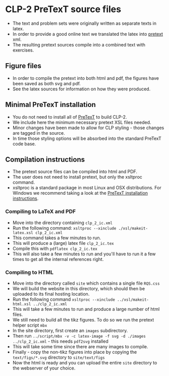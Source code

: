 # CLP-2 PreTexT source files
* The text and problem sets were originally written as separate texts in latex.
* In order to provide a good online text we translated the latex into  [pretext](https://pretextbook.org/) xml.
* The resulting pretext sources compile into a combined text with exercises.

## Figure files
* In order to compile the pretext into both html and pdf, the figures have been saved as both svg and pdf.
* See the latex sources for information on how they were produced.

## Minimal PreTexT installation
* You do not need to install all of [PreTexT](https://pretextbook.org/) to build CLP-2.
* We include here the minimum necessary pretext XSL files needed.
* Minor changes have been made to allow for CLP styling - those changes are tagged in the source.
* In time those styling options will be absorbed into the standard PreTexT code base.

## Compilation instructions
* The pretext source files can be compiled into html and PDF.
* The user does not need to install pretext, but only the xsltproc command.
* xsltproc is a standard package in most Linux and OSX distributions. For Windows we recommend taking a look at the [PreTexT installation instructions](https://pretextbook.org/tools.html).

### Compiling to LaTeX and PDF
* Move into the directory containing `clp_2_ic.xml`
* Run the following command:
`xsltproc --xinclude ./xsl/makeit-latex.xsl clp_2_ic.xml`
* This command takes a few minutes to run.
* This will produce a (large) latex file `clp_2_ic.tex`
* Compile this with `pdflatex clp_2_ic.tex`
* This will also take a few minutes to run and you'll have to run it a few times to get all the internal references right.

### Compiling to HTML
* Move into the directory called `site` which contains a single file `RQS.css`
* We will build the website in this directory, which should then be uploaded to its final hosting location.
* Run the following command
`xsltproc --xinclude ../xsl/makeit-html.xsl ../clp_2_ic.xml`
* This will take a few minutes to run and produce a large number of html files.
* We still need to build all the tikz figures. To do so we run the pretext helper script `mbx`
* In the site directory, first create an `images` subdirectory.
* Then run `../script/mbx -v -c latex-image -f svg -d ./images ../clp_2_ic.xml`  - this needs `pdf2svg` installed
* This will take some time since there are many images to compile.
* Finally - copy the non-tikz figures into place by copying the `text/figs/*.svg` directory to `site/text/figs`
* Now the html is ready and you can upload the entire `site` directory to the webserver of your choice.
